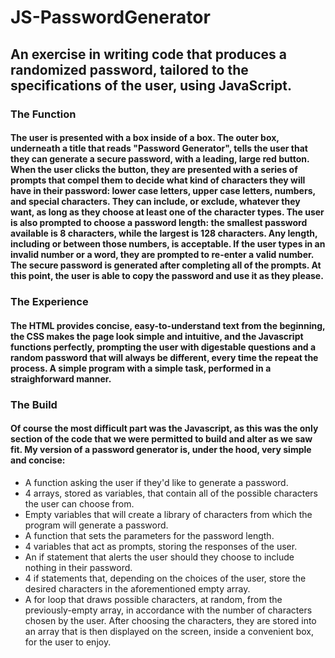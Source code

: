 # JS-PasswordGenerator

## An exercise in writing code that produces a randomized password, tailored to the specifications of the user, using JavaScript.


### The Function

#### The user is presented with a box inside of a box.  The outer box, underneath a title that reads "Password Generator", tells the user that they can generate a secure password, with a leading, large red button.  When the user clicks the button, they are presented with a series of prompts that compel them to decide what kind of characters they will have in their password: lower case letters, upper case letters, numbers, and special characters.  They can include, or exclude, whatever they want, as long as they choose at least one of the character types.  The user is also prompted to choose a password length: the smallest password available is 8 characters, while the largest is 128 characters.  Any length, including or between those numbers, is acceptable.  If the user types in an invalid number or a word, they are prompted to re-enter a valid number.  The secure password is generated after completing all of the prompts.  At this point, the user is able to copy the password and use it as they please.


### The Experience

#### The HTML provides concise, easy-to-understand text from the beginning, the CSS makes the page look simple and intuitive, and the Javascript functions perfectly, prompting the user with digestable questions and a random password that will always be different, every time the repeat the process.  A simple program with a simple task, performed in a straighforward manner.


### The Build

#### Of course the most difficult part was the Javascript, as this was the only section of the code that we were permitted to build and alter as we saw fit.  My version of a password generator is, under the hood, very simple and concise:

  - A function asking the user if they'd like to generate a password.
  - 4 arrays, stored as variables, that contain all of the possible characters the user can choose from.
  - Empty variables that will create a library of characters from which the program will generate a password.
  - A function that sets the parameters for the password length.
  - 4 variables that act as prompts, storing the responses of the user.
  - An if statement that alerts the user should they choose to include nothing in their password.
  - 4 if statements that, depending on the choices of the user, store the desired characters in the aforementioned empty array.
  - A for loop that draws possible characters, at random, from the previously-empty array, in accordance with the number of characters chosen by the user.  After choosing the characters, they are stored into an array that is then displayed on the screen, inside a convenient box, for the user to enjoy.


